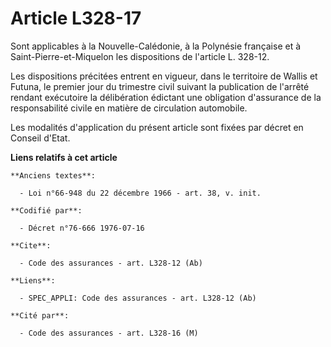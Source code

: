 # Article L328-17

Sont applicables à la Nouvelle-Calédonie, à la Polynésie française et à Saint-Pierre-et-Miquelon les dispositions de
l'article L. 328-12.

Les dispositions précitées entrent en vigueur, dans le territoire de Wallis et Futuna, le premier jour du trimestre civil
suivant la publication de l'arrêté rendant exécutoire la délibération édictant une obligation d'assurance de la
responsabilité civile en matière de circulation automobile.

Les modalités d'application du présent article sont fixées par décret en Conseil d'Etat.

**Liens relatifs à cet article**

	**Anciens textes**:

	  - Loi n°66-948 du 22 décembre 1966 - art. 38, v. init.

	**Codifié par**:

	  - Décret n°76-666 1976-07-16

	**Cite**:

	  - Code des assurances - art. L328-12 (Ab)

	**Liens**:

	  - SPEC_APPLI: Code des assurances - art. L328-12 (Ab)

	**Cité par**:

	  - Code des assurances - art. L328-16 (M)
